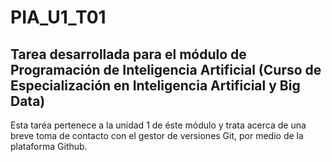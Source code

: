 # PIA_U1_T01
## Tarea desarrollada para el módulo de Programación de Inteligencia Artificial (Curso de Especialización en Inteligencia Artificial y Big Data)
Esta taréa pertenece a la unidad 1 de éste módulo y trata acerca de una breve toma de contacto con el gestor de versiones Git, por medio de
la plataforma Github.
